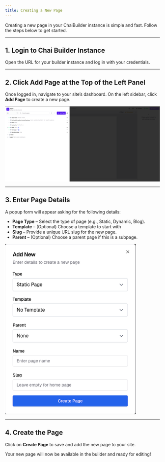 ```yaml
---
title: Creating a New Page
---
```


Creating a new page in your ChaiBuilder instance is simple and fast. Follow the steps below to get started.

---

## 1. Login to Chai Builder Instance

Open the URL for your builder instance and log in with your credentials.

---

## 2. Click **Add Page** at the Top of the Left Panel

Once logged in, navigate to your site’s dashboard. On the left sidebar, click **Add Page** to create a new page.

![Add Page Button](../../../assets/editor/add-new-button.png)

---

## 3. Enter Page Details

A popup form will appear asking for the following details:

- **Page Type** – Select the type of page (e.g., Static, Dynamic, Blog).
- **Template** – (Optional) Choose a template to start with
- **Slug** – Provide a unique URL slug for the new page.
- **Parent** – (Optional) Choose a parent page if this is a subpage.

![Add New Form](../../../assets/editor/add-new-form.png)

---

## 4. Create the Page

Click on **Create Page** to save and add the new page to your site.

Your new page will now be available in the builder and ready for editing!
